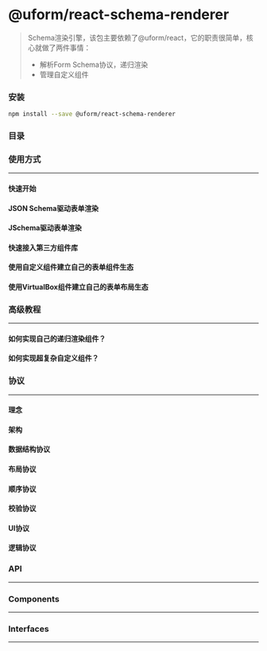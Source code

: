 # @uform/react-schema-renderer
> Schema渲染引擎，该包主要依赖了@uform/react，它的职责很简单，核心就做了两件事情：
>
> - 解析Form Schema协议，递归渲染
> - 管理自定义组件

### 安装

```bash
npm install --save @uform/react-schema-renderer
```

### 目录

<!-- toc -->

### 使用方式
---

#### 快速开始

#### JSON Schema驱动表单渲染

#### JSchema驱动表单渲染

#### 快速接入第三方组件库

#### 使用自定义组件建立自己的表单组件生态

#### 使用VirtualBox组件建立自己的表单布局生态

### 高级教程
---

#### 如何实现自己的递归渲染组件？

#### 如何实现超复杂自定义组件？

### 协议
---

#### 理念

#### 架构

#### 数据结构协议

#### 布局协议

#### 顺序协议

#### 校验协议

#### UI协议

#### 逻辑协议

### API
---

### Components
---


### Interfaces
---


